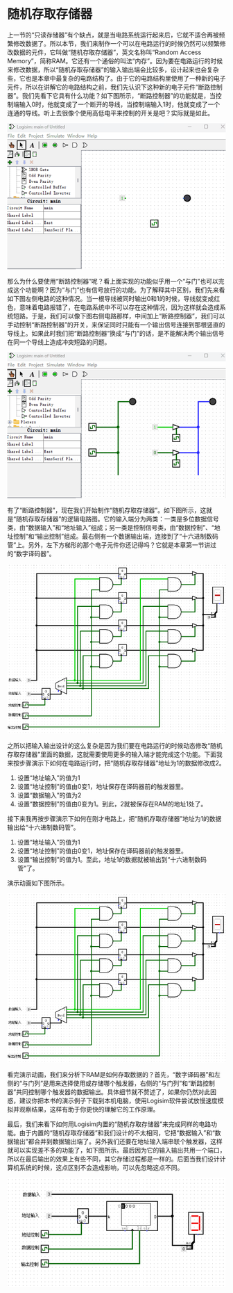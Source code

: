 # 随机存取存储器

上一节的“只读存储器”有个缺点，就是当电路系统运行起来后，它就不适合再被频繁修改数据了。所以本节，我们来制作一个可以在电路运行的时候仍然可以频繁修改数据的元件，它叫做“随机存取存储器”，英文名称叫“Random Access Memory”，简称RAM。它还有一个通俗的叫法“内存”。因为要在电路运行的时候来修改数据，所以“随机存取存储器”的输入输出端会比较多，设计起来也会复杂些，它也是本章中最复杂的电路结构了。由于它的电路结构里使用了一种新的电子元件，所以在讲解它的电路结构之前，我们先认识下这种新的电子元件“断路控制器”。我们先看下它具有什么功能？如下图所示，“断路控制器”的功能就是，当控制端输入0时，他就变成了一个断开的导线，当控制端输入1时，他就变成了一个连通的导线。听上去很像个使用高低电平来控制的开关是吧？实际就是如此。

![](pic/4-6.gif)

那么为什么要使用“断路控制器”呢？看上面实现的功能似乎用一个“与门”也可以完成这个功能啊？因为“与门”也有信号放行的功能。为了解释其中区别，我们先来看如下图左侧电路的这种情况。当一根导线被同时输出0和1的时候，导线就变成红色，意味着电路报错了，在电路系统中不可以存在这种情况，因为这样就会造成系统短路。于是，我们可以像下图右侧电路那样，中间加上“断路控制器”，我们可以手动控制“断路控制器”的开关，来保证同时只能有一个输出信号连接到那根竖直的导线上。如果此时我们把“断路控制器”换成“与门”的话，是不能解决两个输出信号在同一个导线上造成冲突短路的问题。

![](pic/4-7.gif)

有了“断路控制器”，现在我们开始制作“随机存取存储器”。如下图所示，这就是“随机存取存储器”的逻辑电路图。它的输入端分为两类：一类是多位数据信号类，由“数据输入”和“地址输入”组成；另一类是控制信号类，由“数据控制”、“地址控制”和“输出控制”组成。最右侧有一个数据输出端，连接到了“十六进制数码管”上。另外，左下方梯形的那个电子元件你还记得吗？它就是本章第一节讲过的“数字译码器”。

![](pic/4-8.gif)

之所以把输入输出设计的这么复杂是因为我们要在电路运行的时候动态修改“随机存取存储器”里面的数据，这就需要使用更多的输入端才能完成这个功能。下面我来按步骤演示下如何在电路运行时，把“随机存取存储器”地址为1的数据修改成2。

1. 设置“地址输入”的值为1
2. 设置“地址控制”的值由0变1，地址保存在译码器前的触发器里。
3. 设置“数据输入”的值为2
4. 设置“数据控制”的值由0变为1。到此，2就被保存在RAM的地址1处了。

接下来我再按步骤演示下如何在刚才电路上，把“随机存取存储器”地址为1的数据输出给“十六进制数码管”。

1. 设置“地址输入”的值为1
2. 设置“地址控制”的值由0变1，地址保存在译码器前的触发器里。
3. 设置“输出控制”的值为1。至此，地址1的数据就被输出到“十六进制数码管”了。

演示动画如下图所示。

![](pic/4-9.gif)

看完演示动画，我们来分析下RAM是如何存取数据的？首先，“数字译码器”和左侧的“与门列”是用来选择使用或存储哪个触发器，右侧的“与门列”和“断路控制器”共同控制哪个触发器的数据输出。具体细节就不赘述了，如果你仍然对此困惑，建议你把本书的演示例子下载到本机电脑，使用Logisim软件尝试放慢速度模拟并观察结果，这样有助于你更快的理解它的工作原理。

最后，我们来看下如何用Logisim内置的“随机存取存储器”来完成同样的电路功能。由于内置的“随机存取存储器”和我们设计的不太相同，它把“数据输入”和“数据输出”都合并到数据输出端了。另外我们还要在地址输入端串联个触发器，这样就可以实现差不多的功能了，如下图所示。最后因为它的输入输出共用一个端口，所以在最后输出的效果上有些不同，其它存储过程都是一样的。后面当我们设计计算机系统的时候，这点区别不会造成影响，可以先忽略这点不同。

![](pic/4-10.gif)

